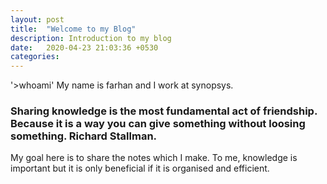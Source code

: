 ```yaml
---
layout: post
title:  "Welcome to my Blog"
description: Introduction to my blog
date:   2020-04-23 21:03:36 +0530
categories: 
---
```


'>whoami'
My name is farhan and I work at synopsys.


### Sharing knowledge is the most fundamental act of friendship. Because it is a way you can give something without loosing something. Richard Stallman.


My goal here is to share the notes which I make. To me, knowledge is important but it is only beneficial if it is organised and efficient. 

